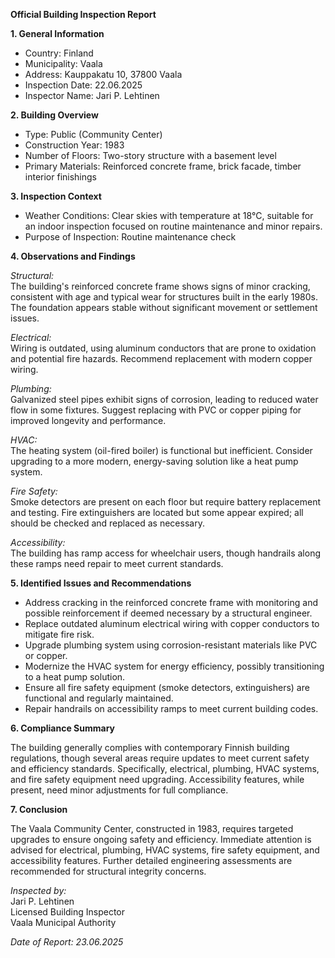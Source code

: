 **Official Building Inspection Report**

**1. General Information**

- Country: Finland
- Municipality: Vaala
- Address: Kauppakatu 10, 37800 Vaala
- Inspection Date: 22.06.2025
- Inspector Name: Jari P. Lehtinen

**2. Building Overview**

- Type: Public (Community Center)
- Construction Year: 1983
- Number of Floors: Two-story structure with a basement level
- Primary Materials: Reinforced concrete frame, brick facade, timber interior finishings

**3. Inspection Context**

- Weather Conditions: Clear skies with temperature at 18°C, suitable for an indoor inspection focused on routine maintenance and minor repairs.
- Purpose of Inspection: Routine maintenance check

**4. Observations and Findings**

*Structural:*  
The building's reinforced concrete frame shows signs of minor cracking, consistent with age and typical wear for structures built in the early 1980s. The foundation appears stable without significant movement or settlement issues.

*Electrical:*  
Wiring is outdated, using aluminum conductors that are prone to oxidation and potential fire hazards. Recommend replacement with modern copper wiring.

*Plumbing:*  
Galvanized steel pipes exhibit signs of corrosion, leading to reduced water flow in some fixtures. Suggest replacing with PVC or copper piping for improved longevity and performance.

*HVAC:*  
The heating system (oil-fired boiler) is functional but inefficient. Consider upgrading to a more modern, energy-saving solution like a heat pump system.

*Fire Safety:*  
Smoke detectors are present on each floor but require battery replacement and testing. Fire extinguishers are located but some appear expired; all should be checked and replaced as necessary.

*Accessibility:*  
The building has ramp access for wheelchair users, though handrails along these ramps need repair to meet current standards.

**5. Identified Issues and Recommendations**

- Address cracking in the reinforced concrete frame with monitoring and possible reinforcement if deemed necessary by a structural engineer.
- Replace outdated aluminum electrical wiring with copper conductors to mitigate fire risk.
- Upgrade plumbing system using corrosion-resistant materials like PVC or copper.
- Modernize the HVAC system for energy efficiency, possibly transitioning to a heat pump solution.
- Ensure all fire safety equipment (smoke detectors, extinguishers) are functional and regularly maintained.
- Repair handrails on accessibility ramps to meet current building codes.

**6. Compliance Summary**

The building generally complies with contemporary Finnish building regulations, though several areas require updates to meet current safety and efficiency standards. Specifically, electrical, plumbing, HVAC systems, and fire safety equipment need upgrading. Accessibility features, while present, need minor adjustments for full compliance.

**7. Conclusion**

The Vaala Community Center, constructed in 1983, requires targeted upgrades to ensure ongoing safety and efficiency. Immediate attention is advised for electrical, plumbing, HVAC systems, fire safety equipment, and accessibility features. Further detailed engineering assessments are recommended for structural integrity concerns.

_Inspected by:_  
Jari P. Lehtinen  
Licensed Building Inspector  
Vaala Municipal Authority  

*Date of Report: 23.06.2025*